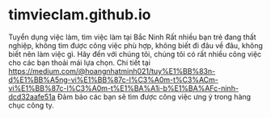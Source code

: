 # timvieclam.github.io
Tuyển dụng việc làm, tìm việc làm tại Bắc Ninh
Rất nhiều bạn trẻ đang thất nghiệp, không tìm được công việc phù hợp, không biết đi đâu về đâu, không biết nên làm việc gì. Hãy đến với chúng tôi, chúng tôi có rất nhiều công việc cho các bạn thoải mái lựa chọn. Chi tiết tại https://medium.com/@hoangnhatminh021/tuy%E1%BB%83n-d%E1%BB%A5ng-vi%E1%BB%87c-l%C3%A0m-t%C3%ACm-vi%E1%BB%87c-l%C3%A0m-t%E1%BA%A1i-b%E1%BA%AFc-ninh-dcd32aafe51a
Đảm bảo các bạn sẽ tìm được công việc ưng ý trong hàng chục công ty.
